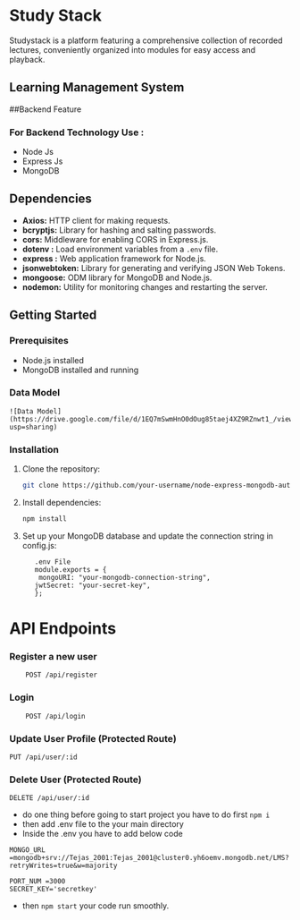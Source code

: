 # Study Stack 
Studystack is a platform featuring a comprehensive collection of recorded lectures, conveniently organized into modules for easy access and playback.
## Learning Management System
##Backend Feature 
### For Backend Technology Use :
- Node Js
- Express Js
- MongoDB

## Dependencies
- **Axios:** HTTP client for making requests.
- **bcryptjs:** Library for hashing and salting passwords.
- **cors:** Middleware for enabling CORS in Express.js.
- **dotenv :** Load environment variables from a `.env` file.
- **express :** Web application framework for Node.js.
- **jsonwebtoken:** Library for generating and verifying JSON Web Tokens.
- **mongoose:** ODM library for MongoDB and Node.js.
- **nodemon:** Utility for monitoring changes and restarting the server.

## Getting Started

### Prerequisites

- Node.js installed
- MongoDB installed and running

### Data Model
    ![Data Model](https://drive.google.com/file/d/1EQ7mSwmHnO0dOug85taej4XZ9RZnwt1_/view?usp=sharing)


### Installation

1. Clone the repository:

   ```bash
   git clone https://github.com/your-username/node-express-mongodb-auth.git
2. Install dependencies:
    ``` bash
    npm install
3. Set up your MongoDB database and update the connection string in config.js:

     ``` 
        .env File
        module.exports = {
         mongoURI: "your-mongodb-connection-string",
        jwtSecret: "your-secret-key",
        }; 
    ```

#  API Endpoints 

###  Register a new user
```
    POST /api/register
```
### Login
```
    POST /api/login
```
### Update User Profile (Protected Route)
```
PUT /api/user/:id
```
### Delete User (Protected Route)
```
DELETE /api/user/:id
```

- do one thing before going to start project you have to do first `npm i`
- then add .env file to the your main directory
- Inside the .env you have to add below code

```
MONGO_URL =mongodb+srv://Tejas_2001:Tejas_2001@cluster0.yh6oemv.mongodb.net/LMS?retryWrites=true&w=majority

PORT_NUM =3000
SECRET_KEY='secretkey'
```

- then `npm start` your code run smoothly.
